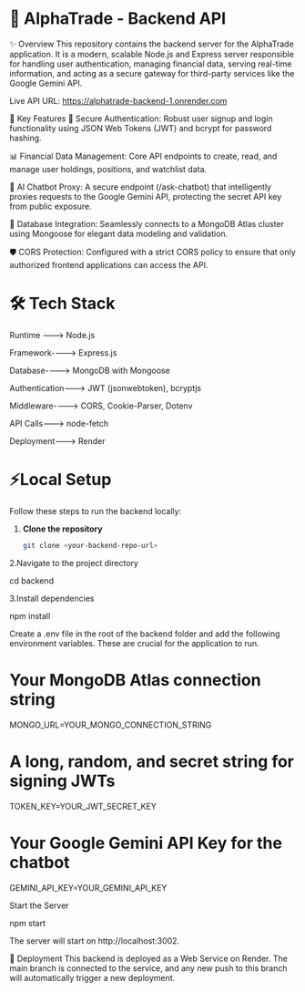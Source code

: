 # 🚀 AlphaTrade - Backend API

✨ Overview
This repository contains the backend server for the AlphaTrade application. It is a modern, scalable Node.js and Express server responsible for handling user authentication, managing financial data, serving real-time information, and acting as a secure gateway for third-party services like the Google Gemini API.

Live API URL: https://alphatrade-backend-1.onrender.com

🎯 Key Features
🔐 Secure Authentication: Robust user signup and login functionality using JSON Web Tokens (JWT) and bcrypt for password hashing.

📊 Financial Data Management: Core API endpoints to create, read, and manage user holdings, positions, and watchlist data.

🤖 AI Chatbot Proxy: A secure endpoint (/ask-chatbot) that intelligently proxies requests to the Google Gemini API, protecting the secret API key from public exposure.

🔗 Database Integration: Seamlessly connects to a MongoDB Atlas cluster using Mongoose for elegant data modeling and validation.

🛡️ CORS Protection: Configured with a strict CORS policy to ensure that only authorized frontend applications can access the API.

# 🛠️ Tech Stack

Runtime --->  Node.js

Framework----> Express.js

Database---->  MongoDB with Mongoose

Authentication---> JWT (jsonwebtoken), bcryptjs

Middleware----> CORS, Cookie-Parser, Dotenv

API Calls---> node-fetch

Deployment---> Render

 # ⚡Local Setup
Follow these steps to run the backend locally:  

1. **Clone the repository**  
   ```bash
   git clone <your-backend-repo-url>
2.Navigate to the project directory

  cd backend

3.Install dependencies

  npm install

Create a .env file in the root of the backend folder and add the following environment variables. These are crucial for the application to run.

# Your MongoDB Atlas connection string
MONGO_URL=YOUR_MONGO_CONNECTION_STRING

# A long, random, and secret string for signing JWTs
TOKEN_KEY=YOUR_JWT_SECRET_KEY

# Your Google Gemini API Key for the chatbot
GEMINI_API_KEY=YOUR_GEMINI_API_KEY

Start the Server

npm start

The server will start on http://localhost:3002.

🚀 Deployment
This backend is deployed as a Web Service on Render. The main branch is connected to the service, and any new push to this branch will automatically trigger a new deployment.